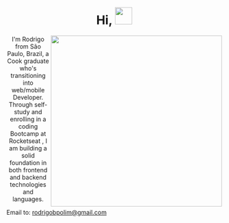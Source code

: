 <h1 align="center">Hi, <img src="https://github.com/sudnyeshtalekar/sudnyeshtalekar/blob/master/Assets/Hi.gif" width="40px"></h1>

<img align="right" src="https://media.giphy.com/media/sk6yL9EGVeAcE/giphy.gif" width="400" />

<p align="center">I'm Rodrigo from São Paulo, Brazil, a Cook graduate who's transitioning into web/mobile Developer. Through self-study and enrolling in a coding Bootcamp at <span href ="https://rocketseat.com.br/">Rocketseat</span> , I am building a solid foundation in both frontend and backend technologies and languages.</p>

Email to: rodrigobpolim@gmail.com


